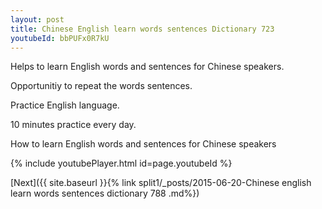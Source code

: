 ```yaml
---
layout: post
title: Chinese English learn words sentences Dictionary 723 
youtubeId: bbPUFx0R7kU
---
```

 
 
Helps to learn English words and sentences for Chinese speakers.

Opportunitiy to repeat the words sentences. 

Practice English language. 
 
10 minutes practice every day. 
 
How to learn English words and sentences for Chinese speakers 
 
{% include youtubePlayer.html id=page.youtubeId %}
 
 
[Next]({{ site.baseurl }}{% link  split1/_posts/2015-06-20-Chinese english learn words sentences dictionary 788 .md%})
 
